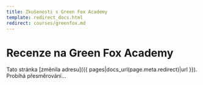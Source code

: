 ```yaml
---
title: Zkušenosti s Green Fox Academy
template: redirect_docs.html
redirect: courses/greenfox.md
---
```


# Recenze na Green Fox Academy

Tato stránka [změnila adresu]({{ pages|docs_url(page.meta.redirect)|url }}). Probíhá přesměrování…

